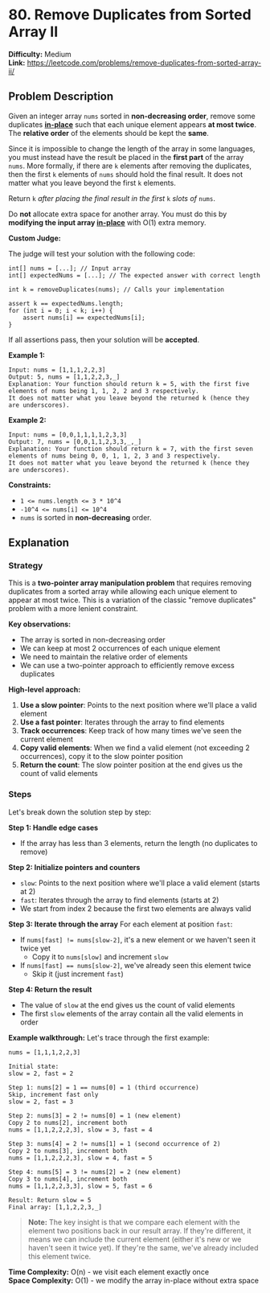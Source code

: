 # 80. Remove Duplicates from Sorted Array II

**Difficulty:** Medium  
**Link:** https://leetcode.com/problems/remove-duplicates-from-sorted-array-ii/

## Problem Description

Given an integer array `nums` sorted in **non-decreasing order**, remove some duplicates **[in-place](https://en.wikipedia.org/wiki/In-place_algorithm)** such that each unique element appears **at most twice**. The **relative order** of the elements should be kept the **same**.

Since it is impossible to change the length of the array in some languages, you must instead have the result be placed in the **first part** of the array `nums`. More formally, if there are `k` elements after removing the duplicates, then the first `k` elements of `nums` should hold the final result. It does not matter what you leave beyond the first `k` elements.

Return `k` *after placing the final result in the first* `k` *slots of* `nums`.

Do **not** allocate extra space for another array. You must do this by **modifying the input array [in-place](https://en.wikipedia.org/wiki/In-place_algorithm)** with O(1) extra memory.

**Custom Judge:**

The judge will test your solution with the following code:

```
int[] nums = [...]; // Input array
int[] expectedNums = [...]; // The expected answer with correct length

int k = removeDuplicates(nums); // Calls your implementation

assert k == expectedNums.length;
for (int i = 0; i < k; i++) {
    assert nums[i] == expectedNums[i];
}
```

If all assertions pass, then your solution will be **accepted**.

**Example 1:**
```
Input: nums = [1,1,1,2,2,3]
Output: 5, nums = [1,1,2,2,3,_]
Explanation: Your function should return k = 5, with the first five elements of nums being 1, 1, 2, 2 and 3 respectively.
It does not matter what you leave beyond the returned k (hence they are underscores).
```

**Example 2:**
```
Input: nums = [0,0,1,1,1,1,2,3,3]
Output: 7, nums = [0,0,1,1,2,3,3,_,_]
Explanation: Your function should return k = 7, with the first seven elements of nums being 0, 0, 1, 1, 2, 3 and 3 respectively.
It does not matter what you leave beyond the returned k (hence they are underscores).
```

**Constraints:**
- `1 <= nums.length <= 3 * 10^4`
- `-10^4 <= nums[i] <= 10^4`
- `nums` is sorted in **non-decreasing** order.

## Explanation

### Strategy

This is a **two-pointer array manipulation problem** that requires removing duplicates from a sorted array while allowing each unique element to appear at most twice. This is a variation of the classic "remove duplicates" problem with a more lenient constraint.

**Key observations:**
- The array is sorted in non-decreasing order
- We can keep at most 2 occurrences of each unique element
- We need to maintain the relative order of elements
- We can use a two-pointer approach to efficiently remove excess duplicates

**High-level approach:**
1. **Use a slow pointer**: Points to the next position where we'll place a valid element
2. **Use a fast pointer**: Iterates through the array to find elements
3. **Track occurrences**: Keep track of how many times we've seen the current element
4. **Copy valid elements**: When we find a valid element (not exceeding 2 occurrences), copy it to the slow pointer position
5. **Return the count**: The slow pointer position at the end gives us the count of valid elements

### Steps

Let's break down the solution step by step:

**Step 1: Handle edge cases**
- If the array has less than 3 elements, return the length (no duplicates to remove)

**Step 2: Initialize pointers and counters**
- `slow`: Points to the next position where we'll place a valid element (starts at 2)
- `fast`: Iterates through the array to find elements (starts at 2)
- We start from index 2 because the first two elements are always valid

**Step 3: Iterate through the array**
For each element at position `fast`:
- If `nums[fast] != nums[slow-2]`, it's a new element or we haven't seen it twice yet
  - Copy it to `nums[slow]` and increment `slow`
- If `nums[fast] == nums[slow-2]`, we've already seen this element twice
  - Skip it (just increment `fast`)

**Step 4: Return the result**
- The value of `slow` at the end gives us the count of valid elements
- The first `slow` elements of the array contain all the valid elements in order

**Example walkthrough:**
Let's trace through the first example:

```
nums = [1,1,1,2,2,3]

Initial state:
slow = 2, fast = 2

Step 1: nums[2] = 1 == nums[0] = 1 (third occurrence)
Skip, increment fast only
slow = 2, fast = 3

Step 2: nums[3] = 2 != nums[0] = 1 (new element)
Copy 2 to nums[2], increment both
nums = [1,1,2,2,2,3], slow = 3, fast = 4

Step 3: nums[4] = 2 != nums[1] = 1 (second occurrence of 2)
Copy 2 to nums[3], increment both
nums = [1,1,2,2,2,3], slow = 4, fast = 5

Step 4: nums[5] = 3 != nums[2] = 2 (new element)
Copy 3 to nums[4], increment both
nums = [1,1,2,2,3,3], slow = 5, fast = 6

Result: Return slow = 5
Final array: [1,1,2,2,3,_]
```

> **Note:** The key insight is that we compare each element with the element two positions back in our result array. If they're different, it means we can include the current element (either it's new or we haven't seen it twice yet). If they're the same, we've already included this element twice.

**Time Complexity:** O(n) - we visit each element exactly once  
**Space Complexity:** O(1) - we modify the array in-place without extra space 